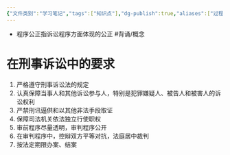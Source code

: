 ```yaml
---
{"文件类别":"学习笔记","tags":["知识点"],"dg-publish":true,"aliases":["过程公正"],"permalink":"/学习笔记/知识点cheese/程序公正/","dgPassFrontmatter":true,"created":"2024-09-12T12:14:48.324+08:00","updated":"2024-09-12T19:15:29.515+08:00"}
---
```


- 程序公正指诉讼程序方面体现的公正 #背诵/概念 
# 在刑事诉讼中的要求
1. 严格遵守刑事诉讼法的规定
2. 认真保障当事人和其他诉讼参与人，特别是犯罪嫌疑人、被告人和被害人的诉讼权利
3. 严禁刑讯逼供和以其他非法手段取证
4. 保障司法机关依法独立行使职权
5. 审前程序尽量透明，审判程序公开
6. 在审判程序中，控辩双方平等对抗，法庭居中裁判
7. 按法定期限办案、结案